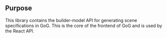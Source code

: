 ## Purpose

This library contains the builder-model API for generating scene specifications in GoG. This is the core of the frontend of GoG and is used by the React API.